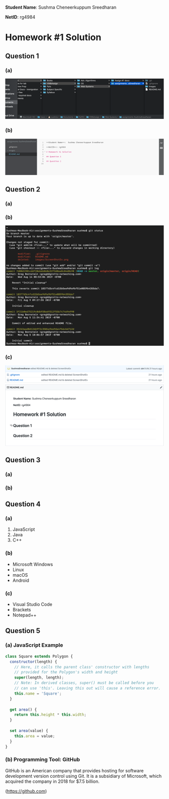 **Student Name**:  Sushma Cheneerkuppum Sreedharan

**NetID**: rg4984

# Homework #1 Solution

## Question 1 

### (a)

![Path Screenshot](images/path1a.png)

### (b)

![Brackets Screenshot](images/brackets1b.png)

## Question 2 

### (a)

### (b)

![Terminal Screenshot](images/terminal2b.png)

### (c)

![Git Screenshot](images/git2c.png)

## Question 3

### (a)

### (b)

## Question 4

### (a)

1. JavaScript
2. Java
3. C++

### (b)

* Microsoft Windows
* Linux
* macOS
* Android

### (c)

* Visual Studio Code
* Brackets
* Notepad++

## Question 5

### (a) JavaScript Example

```javascript
class Square extends Polygon {
  constructor(length) {
    // Here, it calls the parent class' constructor with lengths
    // provided for the Polygon's width and height
    super(length, length);
    // Note: In derived classes, super() must be called before you
    // can use 'this'. Leaving this out will cause a reference error.
    this.name = 'Square';
  }

  get area() {
    return this.height * this.width;
  }

  set area(value) {
    this.area = value;
  } 
}
```
### (b) Programming Tool: GitHub

GitHub is an American company that provides hosting for software development version control using Git. It is a subsidiary of Microsoft, which acquired the company in 2018 for $7.5 billion.

(https://github.com)
